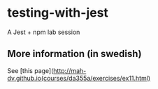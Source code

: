 # testing-with-jest
A Jest + npm lab session

## More information (in swedish)
See [this page](http://mah-dv.github.io(courses/da355a/exercises/ex11.html)
